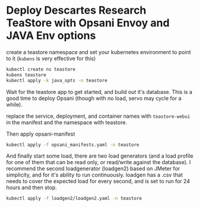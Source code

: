 # Deploy Descartes Research TeaStore with Opsani Envoy and JAVA Env options

create a teastore namespace and set your kubernetes environment to point to it (`kubens` is very effective for this)

```sh
kubectl create ns teastore
kubens teastore
kubectl apply -k java_opts -n teastore
```

Wait for the teastore app to get started, and build out it's database.  This is a good time
to deploy Opsani (though with no load, servo may cycle for a while).

replace the service, deployment, and container names with `teastore-webui` in the manifest and the namespace with teastore.

Then apply opsani-manifest

```sh
kubectl apply -f opsani_manifests.yaml -n teastore
```

And finally start some load, there are two load generators (and a load profile for one of them that can be read only, or read/write against the database).  I recommend the second loadgenerator (loadgen2) based on JMeter for simplicity, and for it's ability to run continuously.  loadgen has a .csv that needs to cover the expected load for every second, and is set to run for 24 hours and then stop.

```sh
kubectl apply -f loadgen2/loadgen2.yaml -n teastore
```



